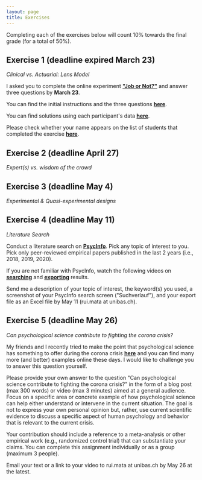 ```yaml
---
layout: page
title: Exercises
---
```


Completing each of the exercises below will count 10% towards the final grade (for a total of 50%).

## Exercise 1 (deadline expired March 23)

*Clinical vs. Actuarial: Lens Model*

I asked you to complete the online experiment <a href="https://evidencebaseddm.formr.org "><b>"Job or Not?"</b></a> and answer three questions by **March 23**. 

You can find the initial instructions and the three questions <a href="http://matarui.github.io/evidencebaseddm/assets/exercises/exercise1.html"><b>here</b></a>.

You can find solutions using each participant's data <a href="http://matarui.github.io/evidencebaseddm/assets/exercises/exercise1_solutions.html"><b>here</b></a>.

Please check whether your name appears on the list of students that completed the exercise <a href="http://matarui.github.io/evidencebaseddm/assets/exercises/Exercise1_studentlist.pdf"><b>here</b></a>.

## Exercise 2 (deadline April 27)
*Expert(s) vs. wisdom of the crowd*

## Exercise 3 (deadline May 4)
*Experimental & Quasi-experimental designs*

## Exercise 4 (deadline May 11)
*Literature Search*

Conduct a literature search on <a href="http://ovidsp.ovid.com/ovidweb.cgi?T=JS&NEWS=n&CSC=Y&PAGE=main&D=psyh"><b>PsycInfo</b></a>. Pick any topic of interest to you. Pick only peer-reviewed empirical papers published in the last 2 years (i.e., 2018, 2019, 2020). 

If you are not familiar with PsycInfo, watch the following videos on <a href="https://tube.switch.ch/videos/ec852f97"><b>searching</b></a> and <a href="https://tube.switch.ch/videos/9c68f8ce"><b>exporting</b></a> results. 

Send me a description of your topic of interest, the keyword(s) you used, a screenshot of your PsycInfo search screen ("Suchverlauf"), and your export file as an Excel file by May 11 (rui.mata at unibas.ch). 

## Exercise 5 (deadline May 26)

*Can psychological science contribute to fighting the corona crisis?* 

My friends and I recently tried to make the point that psychological science has something to offer during the corona crisis <a href="https://tube.switch.ch/videos/63e601c8"><b>here</b></a> and you can find many more (and better) examples online these days. I would like to challenge you to answer this question yourself. 

Please provide your own answer to the question "Can psychological science contribute to fighting the corona crisis?" in the form of a blog post (max 300 words) or video (max 3 minutes) aimed at a general audience. Focus on a specific area or concrete example of how psychological science can help either understand or intervene in the current situation. The goal is not to express your own personal opinion but, rather, use current scientific evidence to discuss a specific aspect of human psychology and behavior that is relevant to the current crisis.  

Your contribution should include a reference to a meta-analysis or other empirical work (e.g., randomized control trial) that can substantiate your claims. You can complete this assignment individually or as a group (maximum 3 people). 

Email your text or a link to your video to rui.mata at unibas.ch by May 26 at the latest. 


